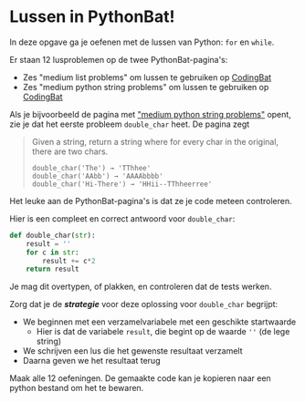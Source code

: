 # Lussen in PythonBat!

In deze opgave ga je oefenen met de lussen van Python: `for` en `while`.

Er staan 12 lusproblemen op de twee PythonBat-pagina's:

* Zes "medium list problems" om lussen te gebruiken op [CodingBat](http://codingbat.com/python/List-2)
* Zes "medium python string problems" om lussen te gebruiken op [CodingBat](http://codingbat.com/python/String-2)

Als je bijvoorbeeld de pagina met ["medium python string problems"](http://codingbat.com/python/String-2) opent, zie je dat het eerste probleem `double_char` heet. De pagina zegt

> Given a string, return a string where for every char in the original, there are two chars.
>
> ```
> double_char('The') → 'TThhee'
> double_char('AAbb') → 'AAAAbbbb'
> double_char('Hi-There') → 'HHii--TThheerree'
> ```

Het leuke aan de PythonBat-pagina's is dat ze je code meteen controleren.

Hier is een compleet en correct antwoord voor `double_char`:

```python
def double_char(str):
    result = ''
    for c in str:
        result += c*2
    return result
```

Je mag dit overtypen, of plakken, en controleren dat de tests werken.

Zorg dat je de ***strategie*** voor deze oplossing voor `double_char` begrijpt:

* We beginnen met een verzamelvariabele met een geschikte startwaarde
    * Hier is dat de variabele `result`, die begint op de waarde `''` (de lege string)
* We schrijven een lus die het gewenste resultaat verzamelt
* Daarna geven we het resultaat terug


Maak alle 12 oefeningen. De gemaakte code kan je kopieren naar een python bestand om het te bewaren. 

